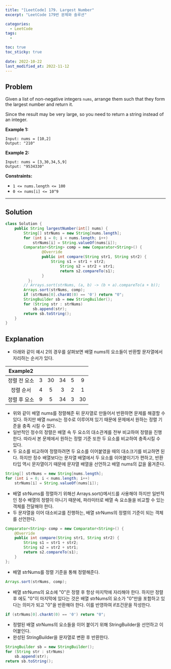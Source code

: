 ```yaml
---
title: "[LeetCode] 179. Largest Number"
excerpt: "LeetCode 179번 문제와 솔루션"

categories:
  - LeetCode
tags:
  - 

toc: true
toc_sticky: true
 
date: 2022-10-22
last_modified_at: 2022-11-12
---
```

## **Problem**
Given a list of non-negative integers `nums`, arrange them such that they form the largest number and return it.

Since the result may be very large, so you need to return a string instead of an integer.

**Example 1:**
```
Input: nums = [10,2]
Output: "210"
```
**Example 2:**
```
Input: nums = [3,30,34,5,9]
Output: "9534330"

```
**Constraints:**
- `1 <= nums.length <= 100`
- `0 <= nums[i] <= 10^9`

---
## **Solution**
```java
class Solution {
    public String largestNumber(int[] nums) {
        String[] strNums = new String[nums.length];
        for (int i = 0; i < nums.length; i++)
            strNums[i] = String.valueOf(nums[i]);
        Comparator<String> comp = new Comparator<String>() {
		        @Override
		        public int compare(String str1, String str2) {
		            String s1 = str1 + str2;
				        String s2 = str2 + str1;
				        return s2.compareTo(s1);
		        }
	      };
        // Arrays.sort(strNums, (a, b) -> (b + a).compareTo(a + b));
        Arrays.sort(strNums, comp);
        if (strNums[0].charAt(0) == '0') return "0";
        StringBuilder sb = new StringBuilder();
        for (String str : strNums)
            sb.append(str);
        return sb.toString();
    }
}
```
## **Explanation**
- 아래와 같이 예시 2의 경우를 살펴보면 배열 nums의 요소들이 반환할 문자열에서 자리하는 순서가 있다.

|Example2||||||
|:---:|:---:|:---:|:---:|:---:|:---:|
|정렬 전 요소|3|30|34|5|9|
|정렬 순서|4|5|3|2|1|
|정렬 후 요소|9|5|34|3|30|
- 위와 같이 배열 nums를 정렬해준 뒤 문자열로 만들어서 반환하면 문제를 해결할 수 있다. 하지만 배열 nums는 정수로 이루어져 있기 때문에 문제에서 원하는 정렬 기준을 충족 시킬 수 없다.
- 일반적인 정수의 정렬은 배열 속 두 요소의 대소관계를 전부 비교하여 정렬을 진행한다. 따라서 본 문제에서 원하는 정렬 기준 또한 두 요소를 비교하여 충족시킬 수 있다.
- 두 요소를 비교하여 정렬하려면 두 요소를 이어붙였을 때의 대소크기를 비교하면 된다. 하지만 정수 배열보다는 문자열 배열에서 두 요소를 이어붙이기가 편하고, 반환타입 역시 문자열이기 때문에 문자열 배열을 선언하고 배열 nums의 값을 옮겨준다.
```java
String[] strNums = new String[nums.length];
for (int i = 0; i < nums.length; i++)
    strNums[i] = String.valueOf(nums[i]);
```
- 배열 strNums를 정렬하기 위해선 Arrays.sort()메서드를 사용해야 하지만 일반적인 정수 배열의 정렬이 아니기 때문에, 파라미터로 배열 속 요소들을 비교할 수 있는 객체를 전달해야 한다.
- 두 문자열을 이어 대소비교를 진행하는, 배열 strNums의 정렬의 기준이 되는 객체를 선언한다.
```java
Comparator<String> comp = new Comparator<String>() {
    @Override
    public int compare(String str1, String str2) {
        String s1 = str1 + str2;
        String s2 = str2 + str1;
        return s2.compareTo(s1);
    }
};
```
- 배열 strNums를 정렬 기준을 통해 정렬해준다.
```java
Arrays.sort(strNums, comp);
```
- 배열 strNums의 요소에 "0"은 정렬 후 항상 마지막에 자리해야 한다. 하지만 정렬 후 에도 "0"이 마지막에 있다는 것은 배열 strNums의 요소가 "0"만을 포함하고 있다는 의미가 되고 "0"을 반환해야 한다. 이를 반영하여 if조건문을 작성한다.
```java
if (strNums[0].charAt(0) == '0') return "0";
```
- 정렬된 배열 strNums의 요소들을 이어 붙이기 위해 StringBuilder을 선언하고 이어붙인다.
- 완성된 StringBuilder을 문자열로 변환 후 반환한다.
```java
StringBuilder sb = new StringBuilder();
for (String str : strNums)
    sb.append(str);
return sb.toString();
```